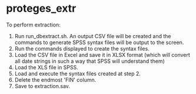 # proteges_extr
To perform extraction:
1) Run run_dbextract.sh. An output CSV file will be created and the commands to generate SPSS syntax files will be output to the screen.
2) Run the commands displayed to create the syntax files.
3) Load the CSV file in Excel and save it in XLSX format (which will convert all date strings in such a way that SPSS will understand them)
4) Load the XLS file in SPSS.
5) Load and execute the syntax files created at step 2.
6) Delete the endmost 'FIN' column.
7) Save to extraction.sav.
